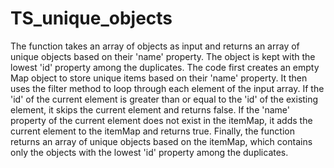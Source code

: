 # TS_unique_objects
The function takes an array of objects as input and returns an array of unique objects based on their 'name' property. The object is kept with the lowest 'id' property among the duplicates. The code first creates an empty Map object to store unique items based on their 'name' property. It then uses the filter method to loop through each element of the input array. If the 'id' of the current element is greater than or equal to the 'id' of the existing element, it skips the current element and returns false. If the 'name' property of the current element does not exist in the itemMap, it adds the current element to the itemMap and returns true. Finally, the function returns an array of unique objects based on the itemMap, which contains only the objects with the lowest 'id' property among the duplicates. 

